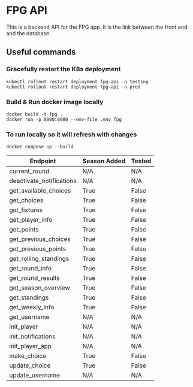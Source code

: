# FPG API

This is a backend API for the FPG app. It is the link between the front end and the database.

## Useful commands

### Gracefully restart the K8s deployment

```
kubectl rollout restart deployment fpg-api -n testing
kubectl rollout restart deployment fpg-api -n prod
```

### Build & Run docker image locally

```
docker build -t fpg .
docker run -p 8000:8000 --env-file .env fpg
```

### To run locally so it will refresh with changes

```
docker compose up --build
```

| Endpoint                 | Season Added | Tested |
| ------------------------ | ------------ | ------ |
| current_round            | N/A          | N/A    |
| deactivate_notifications | N/A          | N/A    |
| get_available_choices    | True         | False  |
| get_choices              | True         | False  |
| get_fixtures             | True         | False  |
| get_player_info          | True         | False  |
| get_points               | True         | False  |
| get_previous_choices     | True         | False  |
| get_previous_points      | True         | False  |
| get_rolling_standings    | True         | False  |
| get_round_info           | True         | False  |
| get_round_results        | True         | False  |
| get_season_overview      | True         | False  |
| get_standings            | True         | False  |
| get_weekly_info          | True         | False  |
| get_username             | N/A          | N/A    |
| init_player              | N/A          | N/A    |
| init_notifications       | N/A          | N/A    |
| init_player_app          | N/A          | N/A    |
| make_choice              | True         | False  |
| update_choice            | True         | False  |
| update_username          | N/A          | N/A    |
